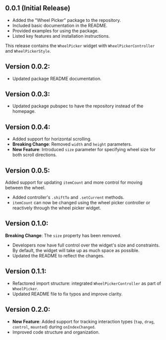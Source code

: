 ## 0.0.1 (Initial Release)

- Added the "Wheel Picker" package to the repository.
- Included basic documentation in the README.
- Provided examples for using the package.
- Listed key features and installation instructions.

This release contains the `WheelPicker` widget with `WheelPickerController` and `WheelPickerStyle`.

## Version 0.0.2:

- Updated package README documentation.

## Version 0.0.3:

- Updated package pubspec to have the repository instead of the homepage.

## Version 0.0.4:

- Added support for horizontal scrolling.
- **Breaking Change**: Removed `width` and `height` parameters.
- **New Feature**: Introduced `size` parameter for specifying wheel size for both scroll directions.

## Version 0.0.5:

Added support for updating `itemCount` and more control for moving between the wheel.
- Added controller's `.shiftTo` and `.setCurrent` methods.
- `itemCount` can now be changed using the wheel picker controller or reactively through the wheel picker widget.

## Version 0.1.0:

**Breaking Change**: The `size` property has been removed.
- Developers now have full control over the widget's size and constraints. By default, the widget will take up as much space as possible.
- Updated the README to reflect the changes.

## Version 0.1.1:

- Refactored import structure: integrated `WheelPickerController` as part of `WheelPicker`.
- Updated README file to fix typos and improve clarity.

## Version 0.2.0:

- **New Feature**: Added support for tracking interaction types (`tap`, `drag`, `control`, `mounted`) during `onIndexChanged`.
- Improved code structure and organization.